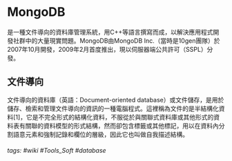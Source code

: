 # MongoDB
是一種文件導向的資料庫管理系統，用C++等語言撰寫而成，以解決應用程式開發社群中的大量現實問題。MongoDB由MongoDB Inc.（當時是10gen團隊）於2007年10月開發，2009年2月首度推出，現以伺服器端公共許可（SSPL）分發。

文件導向
---
文件導向的資料庫（英語：Document-oriented database）或文件儲存，是用於儲存、檢索和管理文件導向的資訊的一種電腦程式。這裡稱為文件的是半結構化資料[1]，它是不完全形式的結構化資料，不服從於與關聯式資料庫或其他形式的資料表有關聯的資料模型的形式結構，然而卻包含標籤或其他標記，用以在資料內分割語意元素和強制記錄和欄位的層級，因此它也叫做自我描述結構。

###### tags: #wiki #Tools_Soft #database 